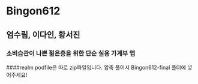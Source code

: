 # Bingon612
## 엄수림, 이다인, 황서진
### 소비습관이 나쁜 젊은층을 위한 단순 실용 가계부 앱

####realm podfile은 따로 zip파일입니다. 압축 풀어서 Bingon612-final 폴더에 넣어주세요!
